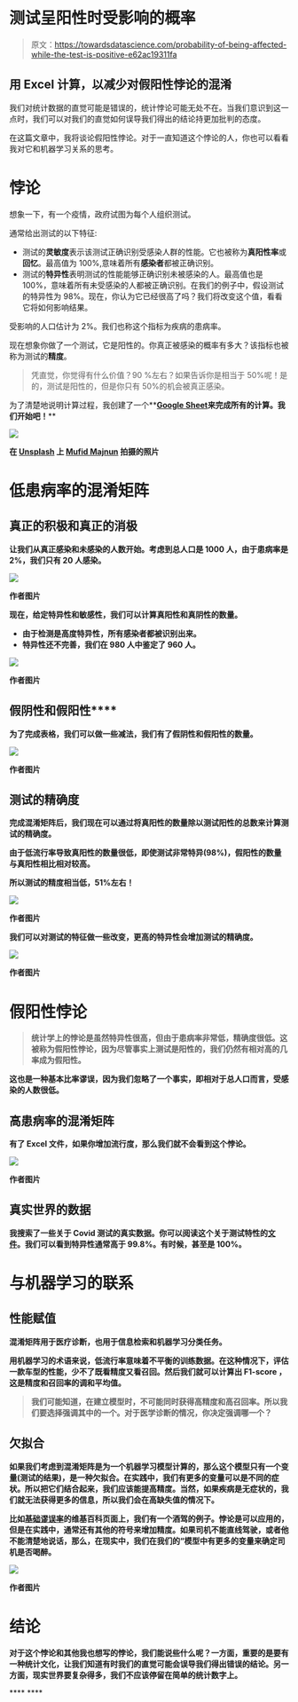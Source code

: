 # 测试呈阳性时受影响的概率

> 原文：<https://towardsdatascience.com/probability-of-being-affected-while-the-test-is-positive-e62ac19311fa>

## 用 Excel 计算，以减少对假阳性悖论的混淆

我们对统计数据的直觉可能是错误的，统计悖论可能无处不在。当我们意识到这一点时，我们可以对我们的直觉如何误导我们得出的结论持更加批判的态度。

在这篇文章中，我将谈论假阳性悖论。对于一直知道这个悖论的人，你也可以看看我对它和机器学习关系的思考。

# 悖论

想象一下，有一个疫情，政府试图为每个人组织测试。

通常给出测试的以下特征:

*   测试的**灵敏度**表示该测试正确识别受感染人群的性能。它也被称为**真阳性率**或**回忆**。最高值为 100%,意味着所有**感染者**都被正确识别。
*   测试的**特异性**表明测试的性能能够正确识别未被感染的人。最高值也是 100%，意味着所有未受感染的人都被正确识别。在我们的例子中，假设测试的特异性为 98%。现在，你认为它已经很高了吗？我们将改变这个值，看看它将如何影响结果。

受影响的人口估计为 2%。我们也称这个指标为疾病的患病率。

现在想象你做了一个测试，它是阳性的。你真正被感染的概率有多大？该指标也被称为测试的**精度**。

> 凭直觉，你觉得有什么价值？90 %左右？如果告诉你是相当于 50%呢！是的，测试是阳性的，但是你只有 50%的机会被真正感染。

为了清楚地说明计算过程，我创建了一个**[**Google Sheet**](https://docs.google.com/spreadsheets/d/1xVsMiXV1dxJ6KtXlp-1DeX4zPlbicyND2My0mSr1KBc/edit?usp=sharing)**来完成所有的计算。我们开始吧！****

****![](img/b6e219d7ae461afdaaafd4cd0c6f420c.png)****

****在 [Unsplash](https://unsplash.com?utm_source=medium&utm_medium=referral) 上 [Mufid Majnun](https://unsplash.com/@mufidpwt?utm_source=medium&utm_medium=referral) 拍摄的照片****

# ****低患病率的混淆矩阵****

## ****真正的积极和真正的消极****

****让我们从真正感染和未感染的人数开始。考虑到总人口是 1000 人，由于患病率是 2%，我们只有 20 人感染。****

****![](img/7acd67609996afe9916e2eaec61fa9ad.png)****

****作者图片****

****现在，给定**特异性**和**敏感性**，我们可以计算真阳性和真阴性的数量。****

*   ****由于检测是**高度特异性**，所有感染者都被识别出来。****
*   ****特异性还不完善，我们在 980 人中鉴定了 960 人。****

****![](img/6b2a2ff40747534742553ea11ecc600b.png)****

****作者图片****

## ******假阴性**和**假阳性******

****为了完成表格，我们可以做一些减法，我们有了**假阴性**和**假阳性的数量。******

****![](img/447e966896cbbe33cec5a4777f5ed0da.png)****

****作者图片****

## ****测试的精确度****

****完成混淆矩阵后，我们现在可以通过将真阳性的数量除以测试阳性的总数来计算测试的精确度。****

****由于低流行率导致真阳性的数量很低，即使测试非常特异(98%)，假阳性的数量与真阳性相比相对较高。****

****所以测试的精度相当低，51%左右！****

****![](img/82a6ec5dd54dce7edc05b66b61627517.png)****

****作者图片****

****我们可以对测试的特征做一些改变，更高的特异性会增加测试的精确度。****

****![](img/6c033ffbc6fd1f430a99605c50d2fdd9.png)****

****作者图片****

# ****假阳性悖论****

> ****统计学上的**悖论**是虽然特异性很高，但由于患病率非常低，精确度很低。这被称为**假阳性悖论**，因为尽管事实上测试是阳性的，我们仍然有相对高的几率成为**假阳性**。****

****这也是一种基本比率谬误，因为我们忽略了一个事实，即相对于总人口而言，受感染的人数很低。****

## ****高患病率的混淆矩阵****

****有了 Excel 文件，如果你增加流行度，那么我们就不会看到这个悖论。****

****![](img/00eb6bc8506b3240546152b3fc57ac87.png)****

****作者图片****

## ****真实世界的数据****

****我搜索了一些关于 Covid 测试的真实数据。你可以阅读这个关于测试特性的[文件](https://ec.europa.eu/health/system/files/2022-01/covid-19_rat_common-list_en.pdf)。我们可以看到特异性通常高于 99.8%。有时候，甚至是 100%。****

# ****与机器学习的联系****

## ****性能赋值****

****混淆矩阵用于**医疗诊断**，也用于**信息检索**和机器学习**分类任务**。****

****用机器学习的术语来说，低流行率意味着**不平衡的训练数据**。在这种情况下，评估一款车型的性能，少不了既看**精度**又看**召回**。然后我们就可以计算出 **F1-score** ，这是精度和召回率的调和平均值。****

> ****我们可能知道，在建立模型时，不可能同时获得高精度和高召回率。所以我们要选择强调其中的一个。对于医学诊断的情况，你决定强调哪一个？****

## ****欠拟合****

****如果我们考虑到混淆矩阵是为一个机器学习模型计算的，那么这个模型**只有一个变量**(测试的结果)，是一种**欠拟合**。在实践中，我们有更多的变量可以是不同的**症状**。所以把它们结合起来，我们应该能提高精度。当然，如果疾病是**无症状的**，我们就无法获得更多的信息，所以我们会在高缺失值的情况下。****

****比如[基础谬误率](https://en.wikipedia.org/wiki/Base_rate_fallacy#Example_2:_Drunk_drivers)的维基百科页面上，我们有一个酒驾的例子。悖论是可以应用的，但是在实践中，通常还有其他的符号来增加精度。如果司机不能直线驾驶，或者他不能清楚地说话，那么，在现实中，我们在我们的“**模型**中有更多的变量来确定司机是否喝醉。****

****![](img/13cb875025224113daf5c5f7280a44b5.png)****

****作者图片****

# ****结论****

****对于这个悖论和其他我也想写的悖论，我们能说些什么呢？一方面，重要的是要有一种统计文化，让我们知道有时我们的直觉可能会误导我们得出错误的结论。另一方面，现实世界要复杂得多，我们不应该停留在简单的统计数字上。****

****[](https://medium.com/@angela.shi/membership) ****